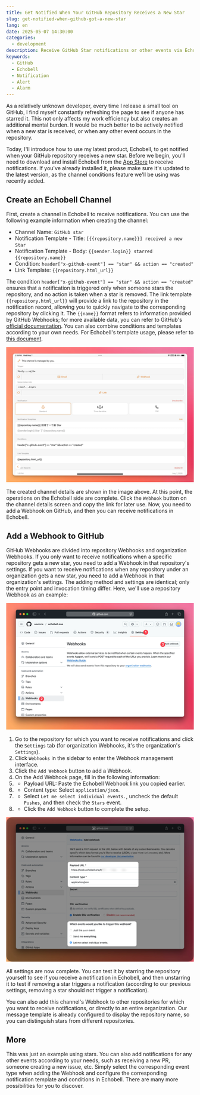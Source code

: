 ```yaml
---
title: Get Notified When Your GitHub Repository Receives a New Star
slug: get-notified-when-github-got-a-new-star
lang: en
date: 2025-05-07 14:30:00
categories:
  - development
description: Receive GitHub Star notifications or other events via Echobell
keywords:
  - GitHub
  - Echobell
  - Notification
  - Alert
  - Alarm
---
```


As a relatively unknown developer, every time I release a small tool on GitHub, I find myself constantly refreshing the page to see if anyone has starred it. This not only affects my work efficiency but also creates an additional mental burden. It would be much better to be actively notified when a new star is received, or when any other event occurs in the repository.

Today, I'll introduce how to use my latest product, Echobell, to get notified when your GitHub repository receives a new star. Before we begin, you'll need to download and install Echobell from the [App Store](https://apps.apple.com/app/apple-store/id6743597198?pt=126931111&ct=Nooc&mt=8) to receive notifications. If you've already installed it, please make sure it's updated to the latest version, as the channel conditions feature we'll be using was recently added.

## Create an Echobell Channel

First, create a channel in Echobell to receive notifications. You can use the following example information when creating the channel:

- Channel Name: `GitHub star`
- Notification Template - Title: `[{{repository.name}}] received a new Star`
- Notification Template - Body: `{{sender.login}} starred {{repository.name}}`
- Condition: `header["x-github-event"] == "star" && action == "created"`
- Link Template: `{{repository.html_url}}`

The condition `header["x-github-event"] == "star" && action == "created"` ensures that a notification is triggered only when someone stars the repository, and no action is taken when a star is removed. The link template `{{repository.html_url}}` will provide a link to the repository in the notification record, allowing you to quickly navigate to the corresponding repository by clicking it. The `{{name}}` format refers to information provided by GitHub Webhooks; for more available data, you can refer to GitHub's [official documentation](https://docs.github.com/en/webhooks). You can also combine conditions and templates according to your own needs. For Echobell's template usage, please refer to [this document](https://echobell.one/en/docs/template).

![Echobell Channel Detail](./echobell-channle-detail.en.webp)

The created channel details are shown in the image above. At this point, the operations on the Echobell side are complete. Click the `Webhook` button on the channel details screen and copy the link for later use. Now, you need to add a Webhook on GitHub, and then you can receive notifications in Echobell.

## Add a Webhook to GitHub

GitHub Webhooks are divided into repository Webhooks and organization Webhooks. If you only want to receive notifications when a specific repository gets a new star, you need to add a Webhook in that repository's settings. If you want to receive notifications when any repository under an organization gets a new star, you need to add a Webhook in that organization's settings. The adding method and settings are identical; only the entry point and invocation timing differ. Here, we'll use a repository Webhook as an example:

![GitHub Settings Interface](./github-settings.webp)

1. Go to the repository for which you want to receive notifications and click the `Settings` tab (for organization Webhooks, it's the organization's `Settings`).
2. Click `Webhooks` in the sidebar to enter the Webhook management interface.
3. Click the `Add Webhook` button to add a Webhook.
4. On the Add Webhook page, fill in the following information:
5. - Payload URL: Paste the Echobell Webhook link you copied earlier.
6. - Content type: Select `application/json`.
7. - Select `Let me select individual events.`, uncheck the default `Pushes`, and then check the `Stars` event.
8. - Click the `Add Webhook` button to complete the setup.

![GitHub Webhook Addition Interface](./github-webhook-addtion.webp)

All settings are now complete. You can test it by starring the repository yourself to see if you receive a notification in Echobell, and then unstarring it to test if removing a star triggers a notification (according to our previous settings, removing a star should not trigger a notification).

You can also add this channel's Webhook to other repositories for which you want to receive notifications, or directly to an entire organization. Our message template is already configured to display the repository name, so you can distinguish stars from different repositories.

## More

This was just an example using stars. You can also add notifications for any other events according to your needs, such as receiving a new PR, someone creating a new issue, etc. Simply select the corresponding event type when adding the Webhook and configure the corresponding notification template and conditions in Echobell. There are many more possibilities for you to discover.
